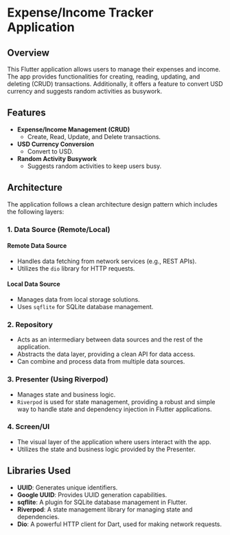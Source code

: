 # Expense/Income Tracker Application

## Overview

This Flutter application allows users to manage their expenses and income. The app provides functionalities for creating, reading, updating, and deleting (CRUD) transactions. Additionally, it offers a feature to convert USD currency and suggests random activities as busywork.

## Features

- **Expense/Income Management (CRUD)**
    - Create, Read, Update, and Delete transactions.
- **USD Currency Conversion**
    - Convert to USD.
- **Random Activity Busywork**
    - Suggests random activities to keep users busy.

## Architecture

The application follows a clean architecture design pattern which includes the following layers:

### 1. Data Source (Remote/Local)

#### Remote Data Source
- Handles data fetching from network services (e.g., REST APIs).
- Utilizes the `dio` library for HTTP requests.

#### Local Data Source
- Manages data from local storage solutions.
- Uses `sqflite` for SQLite database management.

### 2. Repository

- Acts as an intermediary between data sources and the rest of the application.
- Abstracts the data layer, providing a clean API for data access.
- Can combine and process data from multiple data sources.

### 3. Presenter (Using Riverpod)

- Manages state and business logic.
- `Riverpod` is used for state management, providing a robust and simple way to handle state and dependency injection in Flutter applications.

### 4. Screen/UI

- The visual layer of the application where users interact with the app.
- Utilizes the state and business logic provided by the Presenter.

## Libraries Used

- **UUID**: Generates unique identifiers.
- **Google UUID**: Provides UUID generation capabilities.
- **sqflite**: A plugin for SQLite database management in Flutter.
- **Riverpod**: A state management library for managing state and dependencies.
- **Dio**: A powerful HTTP client for Dart, used for making network requests.
